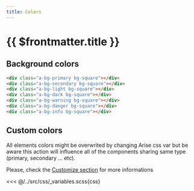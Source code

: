 ```yaml
---
title: Colors
---
```


# {{ $frontmatter.title }}

## Background colors

<PreviewAndCopyCode>

```html
<div class="a-bg-primary bg-square"></div>
<div class="a-bg-secondary bg-square"></div>
<div class="a-bg-light bg-square"></div>
<div class="a-bg-dark bg-square"></div>
<div class="a-bg-warning bg-square"></div>
<div class="a-bg-danger bg-square"></div>
<div class="a-bg-info bg-square"></div>
```

</PreviewAndCopyCode>

## Custom colors

All elements colors might be overwrited by changing Arise css var but be aware this action will influence all of the components sharing same type (primary, secondary ... etc).

Please, check the [Customize section](../advanced/customize) for more informations

<<< @/../src/css/_variables.scss{css}
